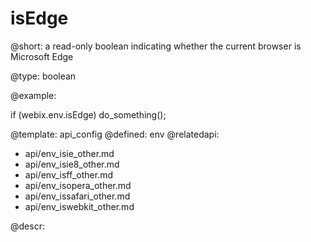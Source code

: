 isEdge
=============

@short:
	a read-only boolean indicating whether the current browser is Microsoft Edge

@type: boolean

@example:

if (webix.env.isEdge)
	do_something();

@template:	api_config
@defined:	env	
@relatedapi:
- api/env_isie_other.md
- api/env_isie8_other.md
- api/env_isff_other.md
- api/env_isopera_other.md
- api/env_issafari_other.md
- api/env_iswebkit_other.md

@descr:


